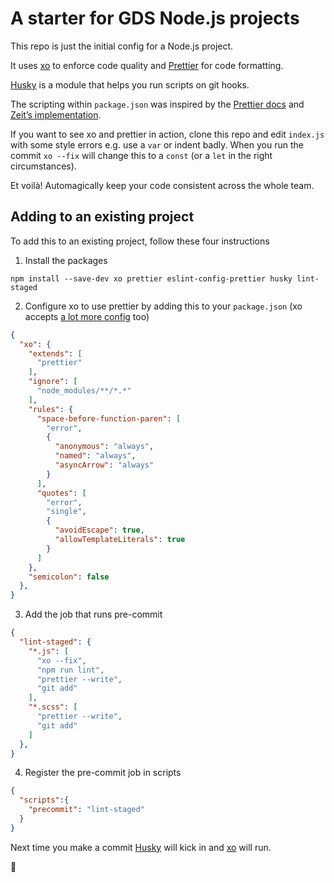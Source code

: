 # A starter for GDS Node.js projects

This repo is just the initial config for a Node.js project.

It uses [xo] to enforce code quality and [Prettier] for code formatting.

[Husky] is a module that helps you run scripts on git hooks.

The scripting within `package.json` was inspired by the [Prettier docs](https://prettier.io/docs/en/precommit.html)
and [Zeit’s implementation](https://github.com/zeit/now-desktop/issues/266).

If you want to see xo and prettier in action, clone this repo and edit
`index.js` with some style errors e.g. use a `var` or indent badly. When
you run the commit `xo --fix` will change this to a `const` (or a `let` in
the right circumstances).

Et voilà! Automagically keep your code consistent across the whole team.

## Adding to an existing project
To add this to an existing project, follow these four instructions

1. Install the packages
```
npm install --save-dev xo prettier eslint-config-prettier husky lint-staged
```

2. Configure xo to use prettier by adding this to your `package.json` (xo accepts [a lot more config](https://github.com/sindresorhus/xo#config) too)
```json
{
  "xo": {
    "extends": [
      "prettier"
    ],
    "ignore": [
      "node_modules/**/*.*"
    ],
    "rules": {
      "space-before-function-paren": [
        "error",
        {
          "anonymous": "always",
          "named": "always",
          "asyncArrow": "always"
        }
      ],
      "quotes": [
        "error",
        "single",
        {
          "avoidEscape": true,
          "allowTemplateLiterals": true
        }
      ]
    },
    "semicolon": false
  },
}
```

3. Add the job that runs pre-commit
```json
{
  "lint-staged": {
    "*.js": [
      "xo --fix",
      "npm run lint",
      "prettier --write",
      "git add"
    ],
    "*.scss": [
      "prettier --write",
      "git add"
    ]
  },
}
```

4. Register the pre-commit job in scripts
```json
{
  "scripts":{
    "precommit": "lint-staged"
  }
}
```

Next time you make a commit [Husky](https://github.com/typicode/husky) will kick in and [xo] will run.

👋

[xo]: https://github.com/sindresorhus/xo#editor-plugins
[Prettier]: https://prettier.io
[Husky]: https://github.com/typicode/husky
